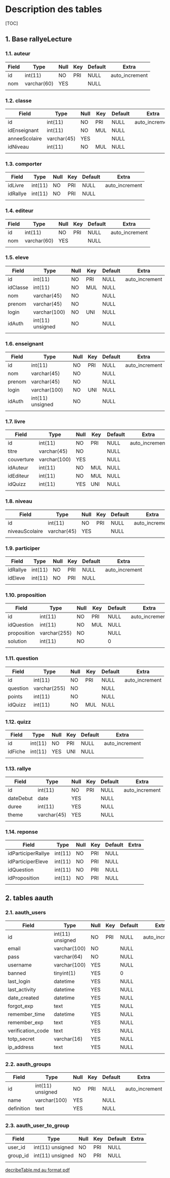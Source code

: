 # Description des tables

[TOC]

## 1. Base rallyeLecture

### 1.1. auteur

| Field | Type        | Null | Key | Default | Extra          |
|-------|-------------|------|-----|---------|----------------|
| id    | int(11)     | NO   | PRI | NULL    | auto_increment |
| nom   | varchar(60) | YES  |     | NULL    |                |
|       |             |      |     |         |                |

### 1.2. classe

| Field         | Type        | Null | Key | Default | Extra          |
|---------------|-------------|------|-----|---------|----------------|
| id            | int(11)     | NO   | PRI | NULL    | auto_increment |
| idEnseignant  | int(11)     | NO   | MUL | NULL    |                |
| anneeScolaire | varchar(45) | YES  |     | NULL    |                |
| idNiveau      | int(11)     | NO   | MUL | NULL    |                |
|               |             |      |     |         |                |

### 1.3. comporter

| Field    | Type    | Null | Key | Default | Extra          |
|----------|---------|------|-----|---------|----------------|
| idLivre  | int(11) | NO   | PRI | NULL    | auto_increment |
| idRallye | int(11) | NO   | PRI | NULL    |                |
|          |         |      |     |         |                |

### 1.4. editeur

| Field | Type        | Null | Key | Default | Extra          |
|-------|-------------|------|-----|---------|----------------|
| id    | int(11)     | NO   | PRI | NULL    | auto_increment |
| nom   | varchar(60) | YES  |     | NULL    |                |
|       |             |      |     |         |                |

### 1.5. eleve

| Field    | Type             | Null | Key | Default | Extra          |
|----------|------------------|------|-----|---------|----------------|
| id       | int(11)          | NO   | PRI | NULL    | auto_increment |
| idClasse | int(11)          | NO   | MUL | NULL    |                |
| nom      | varchar(45)      | NO   |     | NULL    |                |
| prenom   | varchar(45)      | NO   |     | NULL    |                |
| login    | varchar(100)     | NO   | UNI | NULL    |                |
| idAuth   | int(11) unsigned | NO   |     | NULL    |                |
|          |                  |      |     |         |                |

### 1.6. enseignant

| Field  | Type             | Null | Key | Default | Extra          |
|--------|------------------|------|-----|---------|----------------|
| id     | int(11)          | NO   | PRI | NULL    | auto_increment |
| nom    | varchar(45)      | NO   |     | NULL    |                |
| prenom | varchar(45)      | NO   |     | NULL    |                |
| login  | varchar(100)     | NO   | UNI | NULL    |                |
| idAuth | int(11) unsigned | NO   |     | NULL    |                |
|        |                  |      |     |         |                |

### 1.7. livre

| Field      | Type         | Null | Key | Default | Extra          |
|------------|--------------|------|-----|---------|----------------|
| id         | int(11)      | NO   | PRI | NULL    | auto_increment |
| titre      | varchar(45)  | NO   |     | NULL    |                |
| couverture | varchar(100) | YES  |     | NULL    |                |
| idAuteur   | int(11)      | NO   | MUL | NULL    |                |
| idEditeur  | int(11)      | NO   | MUL | NULL    |                |
| idQuizz    | int(11)      | YES  | UNI | NULL    |                |
|            |              |      |     |         |                |

### 1.8. niveau

| Field          | Type        | Null | Key | Default | Extra          |
|----------------|-------------|------|-----|---------|----------------|
| id             | int(11)     | NO   | PRI | NULL    | auto_increment |
| niveauScolaire | varchar(45) | YES  |     | NULL    |                |
|                |             |      |     |         |                |

### 1.9. participer

| Field    | Type    | Null | Key | Default | Extra          |
|----------|---------|------|-----|---------|----------------|
| idRallye | int(11) | NO   | PRI | NULL    | auto_increment |
| idEleve  | int(11) | NO   | PRI | NULL    |                |
|          |         |      |     |         |                |

### 1.10. proposition

| Field       | Type         | Null | Key | Default | Extra          |
|-------------|--------------|------|-----|---------|----------------|
| id          | int(11)      | NO   | PRI | NULL    | auto_increment |
| idQuestion  | int(11)      | NO   | MUL | NULL    |                |
| proposition | varchar(255) | NO   |     | NULL    |                |
| solution    | int(11)      | NO   |     | 0       |                |
|             |              |      |     |         |                |

### 1.11. question

| Field    | Type         | Null | Key | Default | Extra          |
|----------|--------------|------|-----|---------|----------------|
| id       | int(11)      | NO   | PRI | NULL    | auto_increment |
| question | varchar(255) | NO   |     | NULL    |                |
| points   | int(11)      | NO   |     | NULL    |                |
| idQuizz  | int(11)      | NO   | MUL | NULL    |                |
|          |              |      |     |         |                |

### 1.12. quizz

| Field   | Type    | Null | Key | Default | Extra          |
|---------|---------|------|-----|---------|----------------|
| id      | int(11) | NO   | PRI | NULL    | auto_increment |
| idFiche | int(11) | YES  | UNI | NULL    |                |
|         |         |      |     |         |                |

### 1.13. rallye

| Field     | Type        | Null | Key | Default | Extra          |
|-----------|-------------|------|-----|---------|----------------|
| id        | int(11)     | NO   | PRI | NULL    | auto_increment |
| dateDebut | date        | YES  |     | NULL    |                |
| duree     | int(11)     | YES  |     | NULL    |                |
| theme     | varchar(45) | YES  |     | NULL    |                |
|           |             |      |     |        |              |

### 1.14. reponse

| Field              | Type    | Null | Key | Default | Extra |
|--------------------|---------|------|-----|---------|-------|
| idParticiperRallye | int(11) | NO   | PRI | NULL    |       |
| idParticiperEleve  | int(11) | NO   | PRI | NULL    |       |
| idQuestion         | int(11) | NO   | PRI | NULL    |       |
| idProposition      | int(11) | NO   | PRI | NULL    |       |
|                    |         |      |     |         |       |

## 2. tables aauth

### 2.1. aauth_users

| Field             | Type             | Null | Key | Default | Extra          |
|-------------------|------------------|------|-----|---------|----------------|
| id                | int(11) unsigned | NO   | PRI | NULL    | auto_increment |
| email             | varchar(100)     | NO   |     | NULL    |                |
| pass              | varchar(64)      | NO   |     | NULL    |                |
| username          | varchar(100)     | YES  |     | NULL    |                |
| banned            | tinyint(1)       | YES  |     | 0       |                |
| last_login        | datetime         | YES  |     | NULL    |                |
| last_activity     | datetime         | YES  |     | NULL    |                |
| date_created      | datetime         | YES  |     | NULL    |                |
| forgot_exp        | text             | YES  |     | NULL    |                |
| remember_time     | datetime         | YES  |     | NULL    |                |
| remember_exp      | text             | YES  |     | NULL    |                |
| verification_code | text             | YES  |     | NULL    |                |
| totp_secret       | varchar(16)      | YES  |     | NULL    |                |
| ip_address        | text             | YES  |     | NULL    |                |
|                   |                  |      |     |         |                |

### 2.2. aauth_groups

| Field      | Type             | Null | Key | Default | Extra          |
|------------|------------------|------|-----|---------|----------------|
| id         | int(11) unsigned | NO   | PRI | NULL    | auto_increment |
| name       | varchar(100)     | YES  |     | NULL    |                |
| definition | text             | YES  |     | NULL    |                |
|            |                  |      |     |         |                |

### 2.3. aauth_user_to_group

| Field    | Type             | Null | Key | Default | Extra |
|----------|------------------|------|-----|---------|-------|
| user_id  | int(11) unsigned | NO   | PRI | NULL    |       |
| group_id | int(11) unsigned | NO   | PRI | NULL    |       |
|          |                  |      |     |         |       |

[decribeTable.md au format pdf](./describeTable.pdf)